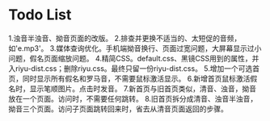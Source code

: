 # Todo List
1.浊音半浊音、拗音页面的改版。
2.排查并更换不适当的、太短促的音频，如'e.mp3'。
3.媒体查询优化。手机端拗音换行、页面过宽问题，大屏幕显示过小问题，假名页面缩放问题。
4.精简CSS。default.css、黑镜CSS用到的属性，并入riyu-dist.css；删除riyu.css。最终只留一份riyu-dist.css。
5.增加一个可选首页，同时显示所有假名和罗马音，不需要鼠标激活显示。
6.新增首页鼠标激活假名时，显示笔顺图片。点击时发音。
7.新首页与旧首页类似，清音、浊音，拗音放在一个页面。访问时，不需要任何跳转。
8.旧首页拆分成清音、浊音半浊音，拗音三个页面。访问子页面跳转回来时，省去从清音页面返回的步骤。
